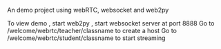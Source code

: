 An demo project using webRTC, websocket and web2py

To view demo , start web2py , start websocket server at port 8888
Go to /welcome/webrtc/teacher/classname to create a host
Go to /welcome/webrtc/student/classname to start streaming